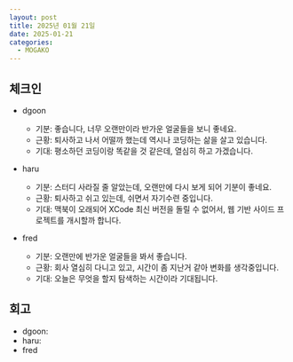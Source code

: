 ```yaml
---
layout: post
title: 2025년 01월 21일
date: 2025-01-21
categories:
  - MOGAKO
---
```


## 체크인

- dgoon
  - 기분: 좋습니다, 너무 오랜만이라 반가운 얼굴들을 보니 좋네요.
  - 근황: 퇴사하고 나서 어떨까 했는데 역시나 코딩하는 삶을 살고 있습니다.
  - 기대: 평소하던 코딩이랑 똑같을 것 같은데, 열심히 하고 가겠습니다.

- haru
  - 기분: 스터디 사라질 줄 알았는데, 오랜만에 다시 보게 되어 기분이 좋네요.
  - 근황: 퇴사하고 쉬고 있는데, 쉬면서 자기수련 중입니다.
  - 기대: 맥북이 오래되어 XCode 최신 버전을 돌릴 수 없어서, 웹 기반 사이드 프로젝트를 개시할까 합니다.

- fred
  - 기분: 오랜만에 반가운 얼굴들을 봐서 좋습니다.
  - 근황: 회사 열심히 다니고 있고, 시간이 좀 지난거 같아 변화를 생각중입니다.
  - 기대: 오늘은 무엇을 할지 탐색하는 시간이라 기대됩니다.

## 회고

- dgoon:
- haru:
- fred
